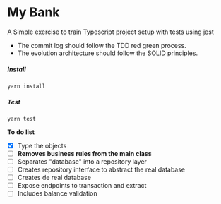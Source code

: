 # **My Bank**

A Simple exercise to train Typescript project setup with tests using jest

- The commit log should follow the TDD red green process.
- The evolution architecture should follow the SOLID principles.

##### **Install**

`yarn install`

##### **Test**

`yarn test`

**To do list**
- [x] Type the objects
- [ ] **Removes business rules from the main class**
- [ ] Separates "database" into a repository layer
- [ ] Creates repository interface to abstract the real database
- [ ] Creates de real database
- [ ] Expose endpoints to transaction and extract
- [ ] Includes balance validation
